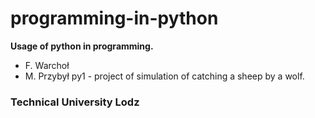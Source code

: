 # programming-in-python
**Usage of python in programming.**
- F. Warchoł
- M. Przybył
py1 - project of simulation of catching a sheep by a wolf.
### Technical University Lodz
